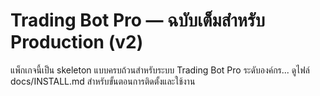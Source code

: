 # Trading Bot Pro — ฉบับเต็มสำหรับ Production (v2)

แพ็กเกจนี้เป็น skeleton แบบครบถ้วนสำหรับระบบ Trading Bot Pro ระดับองค์กร...
ดูไฟล์ docs/INSTALL.md สำหรับขั้นตอนการติดตั้งและใช้งาน
